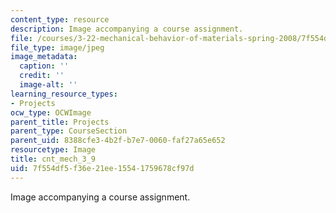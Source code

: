 ```yaml
---
content_type: resource
description: Image accompanying a course assignment.
file: /courses/3-22-mechanical-behavior-of-materials-spring-2008/7f554df5f36e21ee15541759678cf97d_cnt_mech_3_9.jpg
file_type: image/jpeg
image_metadata:
  caption: ''
  credit: ''
  image-alt: ''
learning_resource_types:
- Projects
ocw_type: OCWImage
parent_title: Projects
parent_type: CourseSection
parent_uid: 8388cfe3-4b2f-b7e7-0060-faf27a65e652
resourcetype: Image
title: cnt_mech_3_9
uid: 7f554df5-f36e-21ee-1554-1759678cf97d
---
```

Image accompanying a course assignment.

